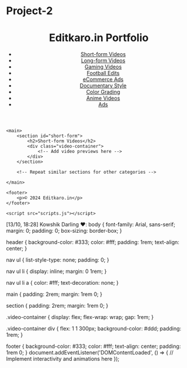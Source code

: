 # Project-2
 <!DOCTYPE html>
<html lang="en">
<head>
    <meta charset="UTF-8">
    <meta name="viewport" content="width=device-width, initial-scale=1.0">
    <title>Editkaro.in Portfolio</title>
    <link rel="stylesheet" href="styles.css">
</head>
<body>
    <header>
        <h1>Editkaro.in Portfolio</h1>
        <nav>
            <ul>
                <li><a href="#short-form">Short-form Videos</a></li>
                <li><a href="#long-form">Long-form Videos</a></li>
                <li><a href="#gaming">Gaming Videos</a></li>
                <li><a href="#football">Football Edits</a></li>
                <li><a href="#ecommerce">eCommerce Ads</a></li>
                <li><a href="#documentary">Documentary Style</a></li>
                <li><a href="#color-grading">Color Grading</a></li>
                <li><a href="#anime">Anime Videos</a></li>
                <li><a href="#ads">Ads</a></li>
            </ul>
        </nav>
    </header>
    
    <main>
        <section id="short-form">
            <h2>Short-form Videos</h2>
            <div class="video-container">
                <!-- Add video previews here -->
            </div>
        </section>
        
        <!-- Repeat similar sections for other categories -->
        
    </main>

    <footer>
        <p>© 2024 Editkaro.in</p>
    </footer>

    <script src="scripts.js"></script>
</body>
</html>
[13/10, 18:28] Kowshik Darling ❤️: body {
    font-family: Arial, sans-serif;
    margin: 0;
    padding: 0;
    box-sizing: border-box;
}

header {
    background-color: #333;
    color: #fff;
    padding: 1rem;
    text-align: center;
}

nav ul {
    list-style-type: none;
    padding: 0;
}

nav ul li {
    display: inline;
    margin: 0 1rem;
}

nav ul li a {
    color: #fff;
    text-decoration: none;
}

main {
    padding: 2rem;
    margin: 1rem 0;
}

section {
    padding: 2rem;
    margin: 1rem 0;
}

.video-container {
    display: flex;
    flex-wrap: wrap;
    gap: 1rem;
}

.video-container div {
    flex: 1 1 300px;
    background-color: #ddd;
    padding: 1rem;
}

footer {
    background-color: #333;
    color: #fff;
    text-align: center;
    padding: 1rem 0;
    }
 document.addEventListener('DOMContentLoaded', () => {
    // Implement interactivity and animations here
});
